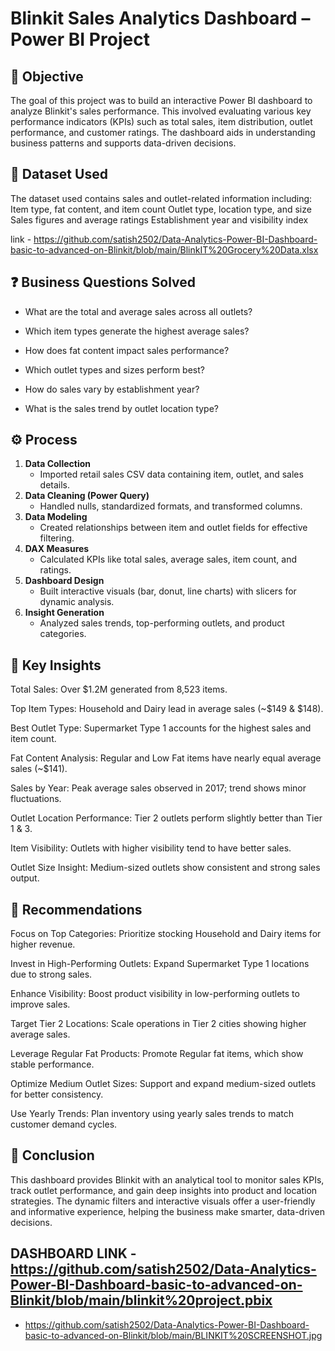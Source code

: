 # Blinkit Sales Analytics Dashboard – Power BI Project
## 🧩 Objective
The goal of this project was to build an interactive Power BI dashboard to analyze Blinkit's sales performance. This involved evaluating various key performance indicators (KPIs) such as total sales, item distribution, outlet performance, and customer ratings. The dashboard aids in understanding business patterns and supports data-driven decisions.
## 📂 Dataset Used
The dataset used contains sales and outlet-related information including:
Item type, fat content, and item count
Outlet type, location type, and size
Sales figures and average ratings
Establishment year and visibility index

link - https://github.com/satish2502/Data-Analytics-Power-BI-Dashboard-basic-to-advanced-on-Blinkit/blob/main/BlinkIT%20Grocery%20Data.xlsx

## ❓ Business Questions Solved 
- What are the total and average sales across all outlets?

- Which item types generate the highest average sales?

- How does fat content impact sales performance?

- Which outlet types and sizes perform best?

- How do sales vary by establishment year?

- What is the sales trend by outlet location type?

## ⚙️ Process 
1. **Data Collection**
   * Imported retail sales CSV data containing item, outlet, and sales details.
2. **Data Cleaning (Power Query)**
   * Handled nulls, standardized formats, and transformed columns.
3. **Data Modeling**
   * Created relationships between item and outlet fields for effective filtering.
4. **DAX Measures**
   * Calculated KPIs like total sales, average sales, item count, and ratings.
5. **Dashboard Design**
   * Built interactive visuals (bar, donut, line charts) with slicers for dynamic analysis.
6. **Insight Generation**
   * Analyzed sales trends, top-performing outlets, and product categories.

## 📌 Key Insights
Total Sales: Over $1.2M generated from 8,523 items.

Top Item Types: Household and Dairy lead in average sales (~$149 & $148).

Best Outlet Type: Supermarket Type 1 accounts for the highest sales and item count.

Fat Content Analysis: Regular and Low Fat items have nearly equal average sales (~$141).

Sales by Year: Peak average sales observed in 2017; trend shows minor fluctuations.

Outlet Location Performance: Tier 2 outlets perform slightly better than Tier 1 & 3.

Item Visibility: Outlets with higher visibility tend to have better sales.

Outlet Size Insight: Medium-sized outlets show consistent and strong sales output.

## 🧠 Recommendations
Focus on Top Categories: Prioritize stocking Household and Dairy items for higher revenue.

Invest in High-Performing Outlets: Expand Supermarket Type 1 locations due to strong sales.

Enhance Visibility: Boost product visibility in low-performing outlets to improve sales.

Target Tier 2 Locations: Scale operations in Tier 2 cities showing higher average sales.

Leverage Regular Fat Products: Promote Regular fat items, which show stable performance.

Optimize Medium Outlet Sizes: Support and expand medium-sized outlets for better consistency.

Use Yearly Trends: Plan inventory using yearly sales trends to match customer demand cycles.     

## 🚀 Conclusion
This dashboard provides Blinkit with an analytical tool to monitor sales KPIs, track outlet performance, and gain deep insights into product and location strategies. The dynamic filters and interactive visuals offer a user-friendly and informative experience, helping the business make smarter, data-driven decisions.

## DASHBOARD LINK - https://github.com/satish2502/Data-Analytics-Power-BI-Dashboard-basic-to-advanced-on-Blinkit/blob/main/blinkit%20project.pbix
 -  https://github.com/satish2502/Data-Analytics-Power-BI-Dashboard-basic-to-advanced-on-Blinkit/blob/main/BLINKIT%20SCREENSHOT.jpg

